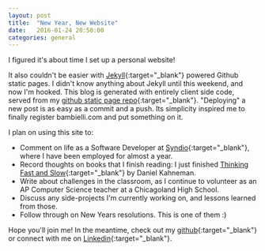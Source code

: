```yaml
---
layout: post
title:  "New Year, New Website"
date:   2016-01-24 20:50:00
categories: general
---
```

I figured it's about time I set up a personal website!

It also couldn't be easier with [Jekyll][jekyll]{:target="_blank"} powered Github static pages. I didn't know anything about Jekyll until this weekend, and now I'm hooked. This blog is generated with entirely client side code, served from my [github static page repo][github-page]{:target="_blank"}. "Deploying" a new post is as easy as a commit and a push. Its simplicity inspired me to finally register bambielli.com and put something on it.

I plan on using this site to:

  * Comment on life as a Software Developer at [Syndio][syndio]{:target="_blank"}, where I have been employed for almost a year.
  * Record thoughts on books that I finish reading: I just finished [Thinking Fast and Slow][thinking-fast]{:target="_blank"} by Daniel Kahneman.
  * Write about challenges in the classroom, as I continue to volunteer as an AP Computer Science teacher at a Chicagoland High School.
  * Discuss any side-projects I'm currently working on, and lessons learned from those.
  * Follow through on New Years resolutions. This is one of them :)

Hope you'll join me! In the meantime, check out my [github][github]{:target="_blank"} or connect with me on [Linkedin][linkedin]{:target="_blank"}.

[jekyll]:          http://jekyllrb.com
[github-page]:     https://github.com/bambielli/bambielli.github.io
[github]:          https://github.com/bambielli
[syndio]:          http://synd.io
[thinking-fast]:   http://www.goodreads.com/book/show/11468377-thinking-fast-and-slow
[linkedin]:        https://www.linkedin.com/in/bambielli
